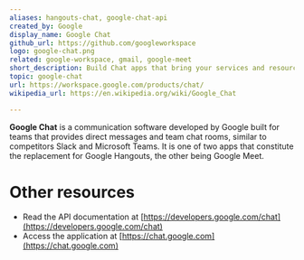 ```yaml
---
aliases: hangouts-chat, google-chat-api
created_by: Google
display_name: Google Chat
github_url: https://github.com/googleworkspace
logo: google-chat.png
related: google-workspace, gmail, google-meet
short_description: Build Chat apps that bring your services and resources right into Google Chat.
topic: google-chat
url: https://workspace.google.com/products/chat/
wikipedia_url: https://en.wikipedia.org/wiki/Google_Chat

---
```

**Google Chat** is a communication software developed by Google built for teams that provides direct messages and team chat rooms, similar to competitors Slack and Microsoft Teams. It is one of two apps that constitute the replacement for Google Hangouts, the other being Google Meet.

# Other resources
- Read the API documentation at [https://developers.google.com/chat](https://developers.google.com/chat)
- Access the application at [https://chat.google.com](https://chat.google.com)
